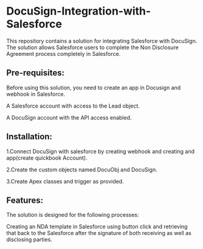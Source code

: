 # DocuSign-Integration-with-Salesforce

This repository contains a solution for integrating Salesforce with DocuSign. The solution allows Salesforce users to complete the Non Disclosure Agreement process completely in Salesforce.

## Pre-requisites:

Before using this solution, you need to create an app in Docusign and webhook in Salesforce.

A Salesforce account with access to the Lead object.

A DocuSign account with the API access enabled.

## Installation:

1.Connect DocuSign with salesforce by creating webhook and creating and app(create quickbook Account).

2.Create the custom objects named DocuObj and DocuSign.

3.Create Apex classes and trigger as provided.

## Features:

The solution is designed for the following processes:

Creating an NDA template in Salesforce using button click and retrieving that back to the Salesforce after the signature of both receiving as well as disclosing parties.

